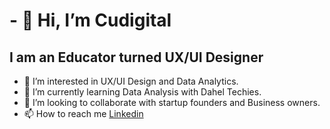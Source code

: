 # - 👋 Hi, I’m Cudigital #

## I am an Educator turned UX/UI Designer  ##
- 👀 I’m interested in UX/UI Design and Data Analytics.
- 🌱 I’m currently learning Data Analysis with Dahel Techies.
- 💞️ I’m looking to collaborate with startup founders and Business owners.
- 📫 How to reach me [Linkedin](linkedin.com/in/chinenye-nwoko-1a1254101)



<!---
Cudigital/Cudigital is a ✨ special ✨ repository because its `README.md` (this file) appears on your GitHub profile.
You can click the Preview link to take a look at your changes.
--->
